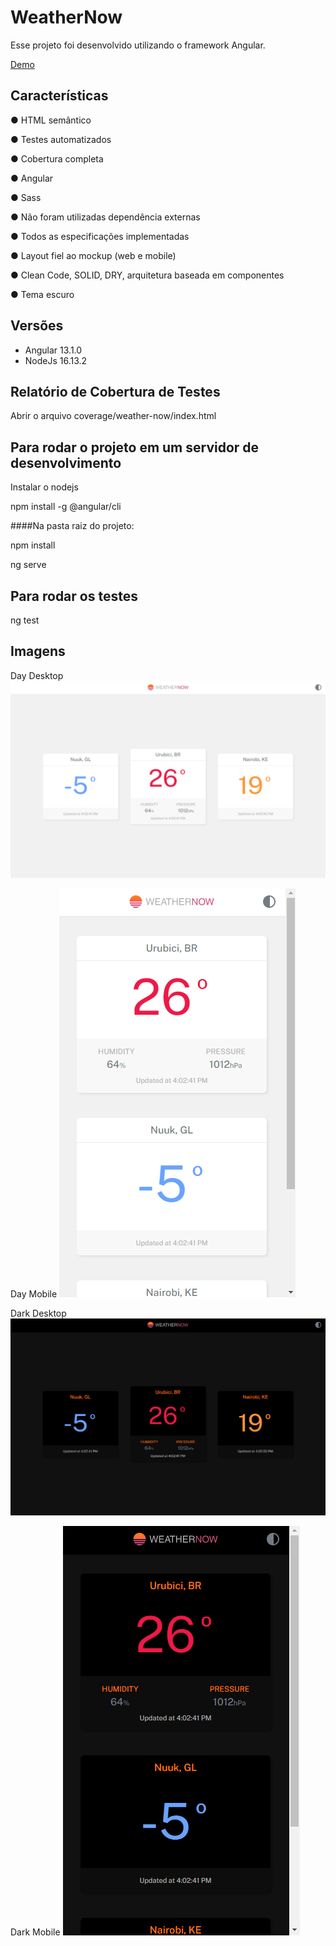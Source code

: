 # WeatherNow

Esse projeto foi desenvolvido utilizando o framework Angular.

[Demo](https://otaviodecampos.github.io/weathernow)

## Características

● HTML semântico

● Testes automatizados

● Cobertura completa

● Angular

● Sass

● Não foram utilizadas dependência externas

● Todos as especificações implementadas

● Layout fiel ao mockup (web e mobile)

● Clean Code, SOLID, DRY, arquitetura baseada em componentes

● Tema escuro

## Versões
- Angular 13.1.0
- NodeJs 16.13.2

## Relatório de Cobertura de Testes

Abrir o arquivo coverage/weather-now/index.html

## Para rodar o projeto em um servidor de desenvolvimento

Instalar o nodejs

npm install -g @angular/cli

####Na pasta raiz do projeto:

npm install

ng serve

## Para rodar os testes

ng test

## Imagens

Day Desktop
![Day Desktop](https://github.com/otaviodecampos/weathernow/raw/master/screens/1.PNG "Day Desktop")

Day Mobile
![Day Mobile](https://github.com/otaviodecampos/weathernow/raw/master/screens/1a.PNG "Day Mobile")

Dark Desktop
![Dark Desktop](https://github.com/otaviodecampos/weathernow/raw/master/screens/2.PNG "Dark Desktop")

Dark Mobile
![Day Desktop](https://github.com/otaviodecampos/weathernow/raw/master/screens/2a.PNG "Dark Mobile")

